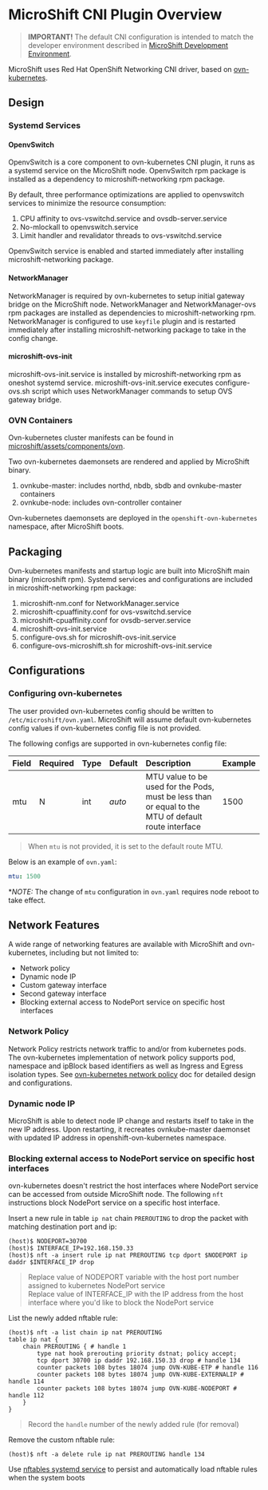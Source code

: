 # MicroShift CNI Plugin Overview

> **IMPORTANT!** The default CNI configuration is intended to match the developer environment described in [MicroShift Development Environment](../devenv_setup.md).

MicroShift uses Red Hat OpenShift Networking CNI driver, based on [ovn-kubernetes](https://github.com/ovn-org/ovn-kubernetes.git).

## Design

### Systemd Services

#### OpenvSwitch

OpenvSwitch is a core component to ovn-kubernetes CNI plugin, it runs as a systemd service on the MicroShift node.
OpenvSwitch rpm package is installed as a dependency to microshift-networking rpm package.

By default, three performance optimizations are applied to openvswitch services to minimize the resource consumption:

1. CPU affinity to ovs-vswitchd.service and ovsdb-server.service
2. No-mlockall to openvswitch.service
3. Limit handler and revalidator threads to ovs-vswitchd.service

OpenvSwitch service is enabled and started immediately after installing microshift-networking package.

#### NetworkManager

NetworkManager is required by ovn-kubernetes to setup initial gateway bridge on the MicroShift node.
NetworkManager and NetworkManager-ovs rpm packages are installed as dependencies to microshift-networking rpm.
NetworkManager is configured to use `keyfile` plugin and is restarted immediately after installing microshift-networking package to take in the config change.

#### microshift-ovs-init

microshift-ovs-init.service is installed by microshift-networking rpm as oneshot systemd service.
microshift-ovs-init.service executes configure-ovs.sh script which uses NetworkManager commands to setup OVS gateway bridge.

### OVN Containers

Ovn-kubernetes cluster manifests can be found in [microshift/assets/components/ovn](../../../assets/components/ovn).

Two ovn-kubernetes daemonsets are rendered and applied by MicroShift binary.

1. ovnkube-master: includes northd, nbdb, sbdb and ovnkube-master containers
2. ovnkube-node: includes ovn-controller container

Ovn-kubernetes daemonsets are deployed in the `openshift-ovn-kubernetes` namespace, after MicroShift boots.

## Packaging

Ovn-kubernetes manifests and startup logic are built into MicroShift main binary (microshift rpm).
Systemd services and configurations are included in microshift-networking rpm package:
1. microshift-nm.conf for NetworkManager.service
2. microshift-cpuaffinity.conf for ovs-vswitchd.service
3. microshift-cpuaffinity.conf for ovsdb-server.service
4. microshift-ovs-init.service
5. configure-ovs.sh for microshift-ovs-init.service
6. configure-ovs-microshift.sh for microshift-ovs-init.service

## Configurations

### Configuring ovn-kubernetes

The user provided ovn-kubernetes config should be written to `/etc/microshift/ovn.yaml`.
MicroShift will assume default ovn-kubernetes config values if ovn-kubernetes config file is not provided.

The following configs are supported in ovn-kubernetes config file:

|Field                            |Required |Type    |Default |Description                                                                  |Example|
|:--------------------------------|:--------|:-------|:-------|:----------------------------------------------------------------------------|:------|
|mtu                              |N        |int     |*auto*  |MTU value to be used for the Pods, must be less than or equal to the MTU of default route interface|1500|

> When `mtu` is not provided, it is set to the default route MTU.

Below is an example of `ovn.yaml`:

```yaml
mtu: 1500
```
**NOTE:* The change of `mtu` configuration in `ovn.yaml` requires node reboot to take effect. <br>

## Network Features

A wide range of networking features are available with MicroShift and ovn-kubernetes, including but not limited to:

* Network policy
* Dynamic node IP
* Custom gateway interface
* Second gateway interface
* Blocking external access to NodePort service on specific host interfaces

### Network Policy

Network Policy restricts network traffic to and/or from kubernetes pods.
The ovn-kubernetes implementation of network policy supports pod, namespace and ipBlock based identifiers as well as Ingress and Egress isolation types.
See [ovn-kubernetes network policy](https://github.com/ovn-org/ovn-kubernetes/blob/master/docs/network-policy.md) doc for detailed design and configurations.

### Dynamic node IP

MicroShift is able to detect node IP change and restarts itself to take in the new IP address.
Upon restarting, it recreates ovnkube-master daemonset with updated IP address in openshift-ovn-kubernetes namespace.

### Blocking external access to NodePort service on specific host interfaces

ovn-kubernetes doesn't restrict the host interfaces where NodePort service can be accessed from outside MicroShift node. The following `nft` instructions block NodePort service on a specific host interface. <br>

Insert a new rule in table `ip nat` chain `PREROUTING` to drop the packet with matching destination port and ip:
```text
(host)$ NODEPORT=30700
(host)$ INTERFACE_IP=192.168.150.33
(host)$ nft -a insert rule ip nat PREROUTING tcp dport $NODEPORT ip daddr $INTERFACE_IP drop
```
> Replace value of NODEPORT variable with the host port number assigned to kubernetes NodePort service <br>
> Replace value of INTERFACE_IP with the IP address from the host interface where you'd like to block the NodePort service <br>

List the newly added nftable rule:
```text
(host)$ nft -a list chain ip nat PREROUTING
table ip nat {
	chain PREROUTING { # handle 1
		type nat hook prerouting priority dstnat; policy accept;
		tcp dport 30700 ip daddr 192.168.150.33 drop # handle 134
		counter packets 108 bytes 18074 jump OVN-KUBE-ETP # handle 116
		counter packets 108 bytes 18074 jump OVN-KUBE-EXTERNALIP # handle 114
		counter packets 108 bytes 18074 jump OVN-KUBE-NODEPORT # handle 112
	}
}
```

> Record the `handle` number of the newly added rule (for removal)<br>

Remove the custom nftable rule:
```text
(host)$ nft -a delete rule ip nat PREROUTING handle 134
```

Use [nftables systemd service](https://access.redhat.com/documentation/en-us/red_hat_enterprise_linux/9/html/configuring_firewalls_and_packet_filters/getting-started-with-nftables_firewall-packet-filters#automatically-loading-nftables-rules-when-the-system-boots_writing-and-executing-nftables-scripts) to persist and automatically load nftable rules when the system boots
